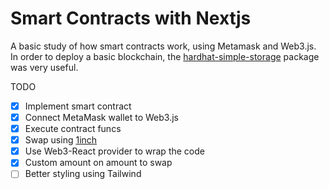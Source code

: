 # Smart Contracts with Nextjs
A basic study of how smart contracts work, using Metamask and Web3.js. In order to deploy a basic blockchain, the [hardhat-simple-storage](https://github.com/PatrickAlphaC/hardhat-simple-storage) package was very useful.
  
TODO
- [x] Implement smart contract
- [x] Connect MetaMask wallet to Web3.js
- [x] Execute contract funcs
- [x] Swap using [1inch](https://1inch.io/api/) 
- [x] Use Web3-React provider to wrap the code
- [x] Custom amount on amount to swap
- [ ] Better styling using Tailwind